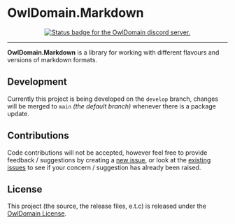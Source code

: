 # OwlDomain.Markdown

<!-- Do not put the link/image nested tags on new lines as that will count the links as having whitespace which changes the rendering -->

<p align="center"> <!-- Organisation -->
  <a title="A link to the OwlDomain Discord server." href="https://discord.gg/JtXMeqVGQc"><img alt="Status badge for the OwlDomain discord server." src="https://img.shields.io/discord/1411024983550853162?style=social&logo=discord&label=discord&link=https%3A%2F%2Fdiscord.gg%2FJtXMeqVGQc"></a>
</p>

---

**OwlDomain.Markdown** is a library for working with different flavours and versions of markdown formats.

<!--
## Installation

To use this package simply reference it from your .NET project, which will download the specified
version from the [nuget.org](https://www.nuget.org/packages/OwlDomain.Markdown) source.

In a C# project (a .csproj file) that would look like this:

```xml
<ItemGroup>
	<PackageReference Include="OwlDomain.Markdown" Version="1.0.0" />
</ItemGroup>
```


## Usage
-->

<!-- Fill in the usage section -->


## Development

Currently this project is being developed on the `develop` branch, changes will be
merged to `main` *(the default branch)* whenever there is a package update.


## Contributions

Code contributions will not be accepted, however feel free to provide feedback / suggestions
by creating a [new issue](https://github.com/Owl-Domain/Markdown/issues/new), or look at
the [existing issues](https://github.com/Owl-Domain/Markdown/issues?q=) to see if your
concern / suggestion has already been raised.


## License

This project (the source, the release files, e.t.c) is released under the [OwlDomain License](/license.md).
